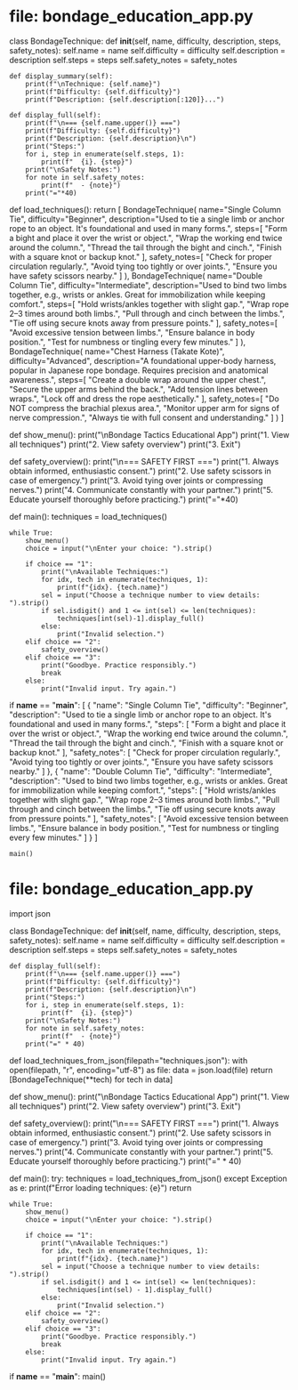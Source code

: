 # file: bondage_education_app.py

class BondageTechnique:
    def __init__(self, name, difficulty, description, steps, safety_notes):
        self.name = name
        self.difficulty = difficulty
        self.description = description
        self.steps = steps
        self.safety_notes = safety_notes

    def display_summary(self):
        print(f"\nTechnique: {self.name}")
        print(f"Difficulty: {self.difficulty}")
        print(f"Description: {self.description[:120]}...")

    def display_full(self):
        print(f"\n=== {self.name.upper()} ===")
        print(f"Difficulty: {self.difficulty}")
        print(f"Description: {self.description}\n")
        print("Steps:")
        for i, step in enumerate(self.steps, 1):
            print(f"  {i}. {step}")
        print("\nSafety Notes:")
        for note in self.safety_notes:
            print(f"  - {note}")
        print("="*40)


def load_techniques():
    return [
        BondageTechnique(
            name="Single Column Tie",
            difficulty="Beginner",
            description="Used to tie a single limb or anchor rope to an object. It's foundational and used in many forms.",
            steps=[
                "Form a bight and place it over the wrist or object.",
                "Wrap the working end twice around the column.",
                "Thread the tail through the bight and cinch.",
                "Finish with a square knot or backup knot."
            ],
            safety_notes=[
                "Check for proper circulation regularly.",
                "Avoid tying too tightly or over joints.",
                "Ensure you have safety scissors nearby."
            ]
        ),
        BondageTechnique(
            name="Double Column Tie",
            difficulty="Intermediate",
            description="Used to bind two limbs together, e.g., wrists or ankles. Great for immobilization while keeping comfort.",
            steps=[
                "Hold wrists/ankles together with slight gap.",
                "Wrap rope 2–3 times around both limbs.",
                "Pull through and cinch between the limbs.",
                "Tie off using secure knots away from pressure points."
            ],
            safety_notes=[
                "Avoid excessive tension between limbs.",
                "Ensure balance in body position.",
                "Test for numbness or tingling every few minutes."
            ]
        ),
        BondageTechnique(
            name="Chest Harness (Takate Kote)",
            difficulty="Advanced",
            description="A foundational upper-body harness, popular in Japanese rope bondage. Requires precision and anatomical awareness.",
            steps=[
                "Create a double wrap around the upper chest.",
                "Secure the upper arms behind the back.",
                "Add tension lines between wraps.",
                "Lock off and dress the rope aesthetically."
            ],
            safety_notes=[
                "Do NOT compress the brachial plexus area.",
                "Monitor upper arm for signs of nerve compression.",
                "Always tie with full consent and understanding."
            ]
        )
    ]


def show_menu():
    print("\nBondage Tactics Educational App")
    print("1. View all techniques")
    print("2. View safety overview")
    print("3. Exit")


def safety_overview():
    print("\n=== SAFETY FIRST ===")
    print("1. Always obtain informed, enthusiastic consent.")
    print("2. Use safety scissors in case of emergency.")
    print("3. Avoid tying over joints or compressing nerves.")
    print("4. Communicate constantly with your partner.")
    print("5. Educate yourself thoroughly before practicing.")
    print("="*40)


def main():
    techniques = load_techniques()

    while True:
        show_menu()
        choice = input("\nEnter your choice: ").strip()

        if choice == "1":
            print("\nAvailable Techniques:")
            for idx, tech in enumerate(techniques, 1):
                print(f"{idx}. {tech.name}")
            sel = input("Choose a technique number to view details: ").strip()
            if sel.isdigit() and 1 <= int(sel) <= len(techniques):
                techniques[int(sel)-1].display_full()
            else:
                print("Invalid selection.")
        elif choice == "2":
            safety_overview()
        elif choice == "3":
            print("Goodbye. Practice responsibly.")
            break
        else:
            print("Invalid input. Try again.")


if __name__ == "__main__":
[
  {
    "name": "Single Column Tie",
    "difficulty": "Beginner",
    "description": "Used to tie a single limb or anchor rope to an object. It's foundational and used in many forms.",
    "steps": [
      "Form a bight and place it over the wrist or object.",
      "Wrap the working end twice around the column.",
      "Thread the tail through the bight and cinch.",
      "Finish with a square knot or backup knot."
    ],
    "safety_notes": [
      "Check for proper circulation regularly.",
      "Avoid tying too tightly or over joints.",
      "Ensure you have safety scissors nearby."
    ]
  },
  {
    "name": "Double Column Tie",
    "difficulty": "Intermediate",
    "description": "Used to bind two limbs together, e.g., wrists or ankles. Great for immobilization while keeping comfort.",
    "steps": [
      "Hold wrists/ankles together with slight gap.",
      "Wrap rope 2–3 times around both limbs.",
      "Pull through and cinch between the limbs.",
      "Tie off using secure knots away from pressure points."
    ],
    "safety_notes": [
      "Avoid excessive tension between limbs.",
      "Ensure balance in body position.",
      "Test for numbness or tingling every few minutes."
    ]
  }
]

    main()
# file: bondage_education_app.py

import json

class BondageTechnique:
    def __init__(self, name, difficulty, description, steps, safety_notes):
        self.name = name
        self.difficulty = difficulty
        self.description = description
        self.steps = steps
        self.safety_notes = safety_notes

    def display_full(self):
        print(f"\n=== {self.name.upper()} ===")
        print(f"Difficulty: {self.difficulty}")
        print(f"Description: {self.description}\n")
        print("Steps:")
        for i, step in enumerate(self.steps, 1):
            print(f"  {i}. {step}")
        print("\nSafety Notes:")
        for note in self.safety_notes:
            print(f"  - {note}")
        print("=" * 40)


def load_techniques_from_json(filepath="techniques.json"):
    with open(filepath, "r", encoding="utf-8") as file:
        data = json.load(file)
    return [BondageTechnique(**tech) for tech in data]


def show_menu():
    print("\nBondage Tactics Educational App")
    print("1. View all techniques")
    print("2. View safety overview")
    print("3. Exit")


def safety_overview():
    print("\n=== SAFETY FIRST ===")
    print("1. Always obtain informed, enthusiastic consent.")
    print("2. Use safety scissors in case of emergency.")
    print("3. Avoid tying over joints or compressing nerves.")
    print("4. Communicate constantly with your partner.")
    print("5. Educate yourself thoroughly before practicing.")
    print("=" * 40)


def main():
    try:
        techniques = load_techniques_from_json()
    except Exception as e:
        print(f"Error loading techniques: {e}")
        return

    while True:
        show_menu()
        choice = input("\nEnter your choice: ").strip()

        if choice == "1":
            print("\nAvailable Techniques:")
            for idx, tech in enumerate(techniques, 1):
                print(f"{idx}. {tech.name}")
            sel = input("Choose a technique number to view details: ").strip()
            if sel.isdigit() and 1 <= int(sel) <= len(techniques):
                techniques[int(sel) - 1].display_full()
            else:
                print("Invalid selection.")
        elif choice == "2":
            safety_overview()
        elif choice == "3":
            print("Goodbye. Practice responsibly.")
            break
        else:
            print("Invalid input. Try again.")


if __name__ == "__main__":
    main()